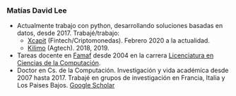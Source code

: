 ### Matías David Lee

  - Actualmente trabajo con python, desarrollando soluciones basadas en datos, desde 2017. Trabajé/trabajo:
    - [Xcapit](https://www.xcapit.com/) (Fintech/Criptomonedas). Febrero 2020 a la actualidad. 
    - [Kilimo](https://kilimo.com.ar/) (Agtech). 2018, 2019.
  - Tareas docente en [Famaf](https://www.famaf.unc.edu.ar/) desde 2004 en la carrera [Licenciatura en Ciencias de la Computación](https://www.famaf.unc.edu.ar/academica/grado/licenciatura-en-ciencias-de-la-computaci%C3%B3n/).  
  - Doctor en Cs. de la Computación. Investigación y vida académíca desde 2007 hasta 2017. Trabajé en grupos de investigación en Francia, Italia y Los Paises Bajos. [Google Scholar](https://scholar.google.com/citations?user=eWYixqsAAAAJ&hl=es)
  
  
